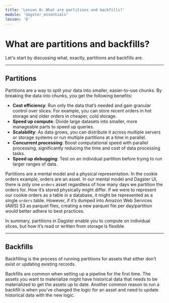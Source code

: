 ```yaml
---
title: 'Lesson 8: What are partitions and backfills?'
module: 'dagster_essentials'
lesson: '8'
---
```


# What are partitions and backfills?

Let's start by discussing what, exactly, partitions and backfills are.

---

## Partitions

Partitions are a way to split your data into smaller, easier-to-use chunks. By breaking the data into chunks, you get the following benefits:

- **Cost efficiency**: Run only the data that’s needed and gain granular control over slices. For example, you can store recent orders in hot storage and older orders in cheaper, cold storage.
- **Speed up compute**: Divide large datasets into smaller, more manageable parts to speed up queries.
- **Scalability**: As data grows, you can distribute it across multiple servers or storage systems or run multiple partitions at a time in parallel.
- **Concurrent processing**: Boost computational speed with parallel processing, significantly reducing the time and cost of data processing tasks.
- **Speed up debugging**: Test on an individual partition before trying to run larger ranges of data.

Partitions are a mental model and a physical representation. In the cookie orders example, orders are an asset. In our mental model and Dagster UI, there is only one `orders` asset regardless of how many days we partition the orders for. How it’s stored physically might differ. If we were to represent our cookie orders as a table in a database, it might be represented as a single `orders` table. However, if it’s dumped into Amazon Web Services (AWS) S3 as parquet files, creating a new parquet file per day/partition would better adhere to best practices.

In summary, partitions in Dagster enable you to compute on individual slices, but how it’s read or written from storage is flexible.

---

## Backfills

Backfilling is the process of running partitions for assets that either don’t exist or updating existing records.

Backfills are common when setting up a pipeline for the first time. The assets you want to materialize might have historical data that needs to be materialized to get the assets up to date. Another common reason to run a backfill is when you’ve changed the logic for an asset and need to update historical data with the new logic.
